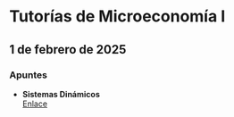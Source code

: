 # Tutorías de Microeconomía I

## 1 de febrero de 2025

### Apuntes

- **Sistemas Dinámicos**  
  [Enlace](https://miro.com/app/board/uXjVLlONaqw=/?share_link_id=774827993114)